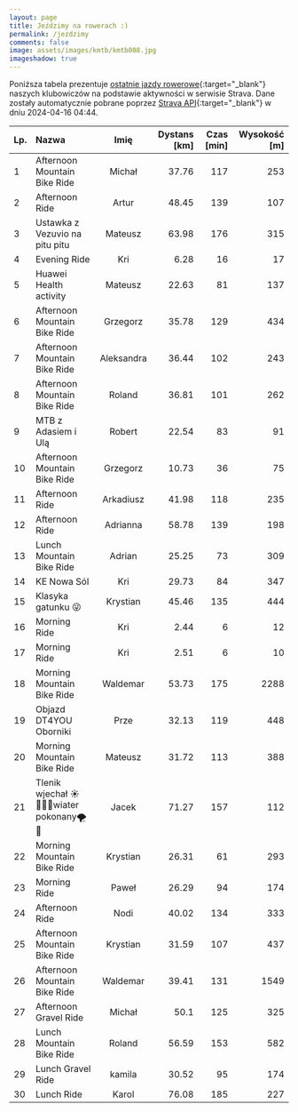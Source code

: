 ```yaml
---
layout: page
title: Jeździmy na rowerach :)
permalink: /jezdzimy
comments: false
image: assets/images/kmtb/kmtb008.jpg
imageshadow: true
---
```


Poniższa tabela prezentuje [ostatnie jazdy rowerowe](https://www.strava.com/clubs/336381){:target="_blank"} naszych klubowiczów na podstawie aktywności w serwisie Strava. Dane zostały automatycznie pobrane poprzez [Strava API](https://developers.strava.com/docs/reference/#api-Clubs-getClubActivitiesById){:target="_blank"} w dniu 2024-04-16 04:44.

Lp. | Nazwa | Imię | Dystans [km] | Czas [min] | Wysokość [m]
:--- | :--- | :---: | ---: | ---: | ---:
1|Afternoon Mountain Bike Ride|Michał|37.76|117|253
2|Afternoon Ride|Artur|48.45|139|107
3|Ustawka z Vezuvio na pitu pitu|Mateusz|63.98|176|315
4|Evening Ride|Kri|6.28|16|17
5|Huawei Health activity|Mateusz|22.63|81|137
6|Afternoon Mountain Bike Ride|Grzegorz|35.78|129|434
7|Afternoon Mountain Bike Ride|Aleksandra|36.44|102|243
8|Afternoon Mountain Bike Ride|Roland|36.81|101|262
9|MTB z Adasiem i Ulą|Robert|22.54|83|91
10|Afternoon Mountain Bike Ride|Grzegorz|10.73|36|75
11|Afternoon Ride|Arkadiusz|41.98|118|235
12|Afternoon Ride|Adrianna|58.78|139|198
13|Lunch Mountain Bike Ride|Adrian|25.25|73|309
14|KE Nowa Sól|Kri|29.73|84|347
15|Klasyka gatunku 😜|Krystian|45.46|135|444
16|Morning Ride|Kri|2.44|6|12
17|Morning Ride|Kri|2.51|6|10
18|Morning Mountain Bike Ride|Waldemar|53.73|175|2288
19|Objazd DT4YOU Oborniki|Prze|32.13|119|448
20|Morning Mountain Bike Ride|Mateusz|31.72|113|388
21|Tlenik wjechał ☀️🚴‍♂️🍌wiater pokonany🌪💨|Jacek|71.27|157|112
22|Morning Mountain Bike Ride|Krystian|26.31|61|293
23|Morning Ride|Paweł|26.29|94|174
24|Afternoon Ride|Nodi|40.02|134|333
25|Afternoon Mountain Bike Ride|Krystian|31.59|107|437
26|Afternoon Mountain Bike Ride|Waldemar|39.41|131|1549
27|Afternoon Gravel Ride|Michał|50.1|125|325
28|Lunch Mountain Bike Ride|Roland|56.59|153|582
29|Lunch Gravel Ride|kamila|30.52|95|174
30|Lunch Ride|Karol|76.08|185|227
